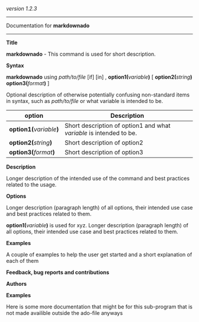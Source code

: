 _version 1.2.3_

---

Documentation for **markdownado**

---

**Title**

**markdownado** - This command is used for short description.

**Syntax**


**markdownado** using _path/to/file_ [if] [in] , **option1(**_variable_**)** [ **option2(**_string_**)** **option3(**_format_**)** ]


Optional description of otherwise potentially confusing non-standard items in syntax, such as _path/to/file_ or what variable is intended to be.


| option            | Description                                                       |
|-------------------|-------------------------------------------------------------------|
| **option1(**_variable_**)** | Short description of option1 and what _variable_ is intended to be. |
| **option2(**_string_**)**   | Short description of option2                                      |
| **option3(**_format_**)**   | Short description of option3                                      |

**Description**

Longer description of the intended use of the command and best practices related to the usage.

**Options**

Longer description (paragraph length) of all options, their intended use case and best practices related to them.

**option1(**_variable_**)** is used for xyz. Longer description (paragraph length) of all options, their intended use case and best practices related to them.

**Examples**

A couple of examples to help the user get started and a short explanation of each of them

**Feedback, bug reports and contributions**

**Authors**


**Examples**

Here is some more documentation that might be for this sub-program that is not made availible outside the ado-file anyways

